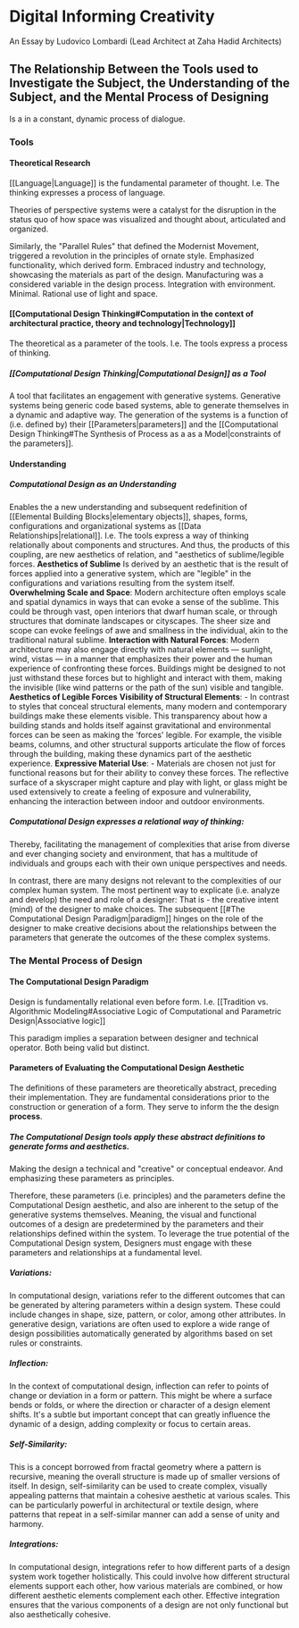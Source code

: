 # Digital Informing Creativity
An Essay by Ludovico Lombardi
(Lead Architect at Zaha Hadid Architects)

## The Relationship Between the Tools used to Investigate the Subject, the Understanding of the Subject, and the Mental Process of Designing
Is a in a constant, dynamic process of dialogue.
### Tools
#### Theoretical Research
[[Language|Language]] is the fundamental parameter of thought.
	I.e. The thinking expresses a process of language. 
	
Theories of perspective systems were a catalyst for the disruption in the status quo of how space was visualized and thought about, articulated and organized.

Similarly, the "Parallel Rules" that defined the Modernist Movement, triggered a revolution in the principles of ornate style. 
	Emphasized functionality, which derived form. 
	Embraced industry and technology, showcasing the materials as part of the design. 
	Manufacturing was a considered variable in the design process.
	Integration with environment. 
	Minimal.
	Rational use of light and space.
#### [[Computational Design Thinking#Computation in the context of architectural practice, theory and technology|Technology]]
The theoretical as a parameter of the tools. 
	I.e. The tools express a process of thinking. 
##### [[Computational Design Thinking|Computational Design]] as a Tool
A tool that facilitates an engagement with generative systems.
	Generative systems being generic code based systems, able to generate themselves in a dynamic and adaptive way.
		The generation of the systems is a function of (i.e. defined by) their [[Parameters|parameters]] and the [[Computational Design Thinking#The Synthesis of Process as a as a Model|constraints of the parameters]].

#### Understanding
##### Computational Design as an Understanding
Enables the a new understanding and subsequent redefinition of [[Elemental Building Blocks|elementary objects]], shapes, forms, configurations and organizational systems as [[Data Relationships|relational]].
	I.e. The tools express a way of thinking relationally about components and structures. 
		And thus, the products of this coupling, are new aesthetics of relation, and "aesthetics of sublime/legible forces.
		  **Aesthetics of Sublime**
			  Is derived by an aesthetic that is the result of forces applied into a generative system, which are "legible" in the configurations and variations resulting from the system itself.
			  **Overwhelming Scale and Space**: 
				  Modern architecture often employs scale and spatial dynamics in ways that can evoke a sense of the sublime. This could be through vast, open interiors that dwarf human scale, or through structures that dominate landscapes or cityscapes. The sheer size and scope can evoke feelings of awe and smallness in the individual, akin to the traditional natural sublime.
			  **Interaction with Natural Forces**: 
				  Modern architecture may also engage directly with natural elements — sunlight, wind, vistas — in a manner that emphasizes their power and the human experience of confronting these forces. Buildings might be designed to not just withstand these forces but to highlight and interact with them, making the invisible (like wind patterns or the path of the sun) visible and tangible.
		**Aesthetics of Legible Forces**
			**Visibility of Structural Elements**: 
				- In contrast to styles that conceal structural elements, many modern and contemporary buildings make these elements visible. This transparency about how a building stands and holds itself against gravitational and environmental forces can be seen as making the 'forces' legible. For example, the visible beams, columns, and other structural supports articulate the flow of forces through the building, making these dynamics part of the aesthetic experience.
			**Expressive Material Use**:
				- Materials are chosen not just for functional reasons but for their ability to convey these forces. The reflective surface of a skyscraper might capture and play with light, or glass might be used extensively to create a feeling of exposure and vulnerability, enhancing the interaction between indoor and outdoor environments.

##### Computational Design expresses a relational way of thinking:
Thereby, facilitating the management of complexities that arise from diverse and ever changing society and environment, that has a multitude of individuals and groups each with their own unique perspectives and needs. 

In contrast, there are many designs not relevant to the complexities of our complex human system.
	The most pertinent way to explicate (i.e. analyze and develop) the need and role of a designer:
		That is - the creative intent (mind) of the designer to make choices. 
			The subsequent [[#The Computational Design Paradigm|paradigm]] hinges on the role of the designer to make creative decisions about the relationships between the parameters that generate the outcomes of the these complex systems.

### The Mental Process of Design
#### The Computational Design Paradigm
Design is fundamentally relational even before form. 
	I.e. [[Tradition vs. Algorithmic Modeling#Associative Logic of Computational and Parametric Design|Associative logic]]

This paradigm implies a separation between designer and technical operator. 
	Both being valid but distinct.

#### Parameters of Evaluating the Computational Design Aesthetic
The definitions of these parameters are theoretically abstract, preceding their implementation.
They are fundamental considerations prior to the construction or generation of a form.
	They serve to inform the the design **process**. 
##### The Computational Design tools apply these abstract definitions to generate forms and aesthetics.
Making the design a technical and "creative" or conceptual endeavor. 
	And emphasizing these parameters as principles.

Therefore, these parameters (i.e. principles) and the parameters define the Computational Design aesthetic, and also are inherent to the setup of the generative systems themselves. 
	Meaning, the visual and functional outcomes of a design are predetermined by the parameters and their relationships defined within the system.
		To leverage the true potential of the Computational Design system, Designers must engage with these parameters and relationships at a fundamental level. 
##### Variations: 
In computational design, variations refer to the different outcomes that can be generated by altering parameters within a design system. These could include changes in shape, size, pattern, or color, among other attributes. In generative design, variations are often used to explore a wide range of design possibilities automatically generated by algorithms based on set rules or constraints.
##### Inflection:
In the context of computational design, inflection can refer to points of change or deviation in a form or pattern. This might be where a surface bends or folds, or where the direction or character of a design element shifts. It's a subtle but important concept that can greatly influence the dynamic of a design, adding complexity or focus to certain areas.
##### Self-Similarity:
This is a concept borrowed from fractal geometry where a pattern is recursive, meaning the overall structure is made up of smaller versions of itself. In design, self-similarity can be used to create complex, visually appealing patterns that maintain a cohesive aesthetic at various scales. This can be particularly powerful in architectural or textile design, where patterns that repeat in a self-similar manner can add a sense of unity and harmony.
##### Integrations:
In computational design, integrations refer to how different parts of a design system work together holistically. This could involve how different structural elements support each other, how various materials are combined, or how different aesthetic elements complement each other. Effective integration ensures that the various components of a design are not only functional but also aesthetically cohesive.

